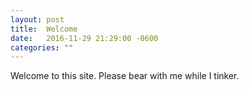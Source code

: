 ```yaml
---
layout: post
title:  Welcome
date:   2016-11-29 21:29:00 -0600
categories: ""
---
```


Welcome to this site. Please bear with me while I tinker.
